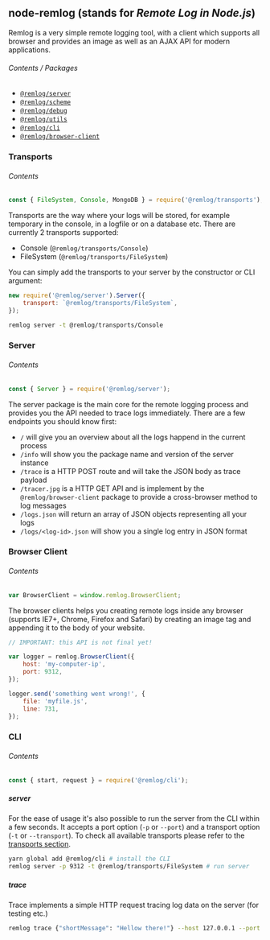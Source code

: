 ## node-remlog (stands for _Remote Log in Node.js_)

Remlog is a very simple remote logging tool, with a client which supports all browser and provides an image as well as an AJAX API for modern applications.

###### Contents / Packages

* [`@remlog/server`](https://github.com/janbiasi/remlog/packages/server)
* [`@remlog/scheme`](https://github.com/janbiasi/remlog/packages/scheme)
* [`@remlog/debug`](https://github.com/janbiasi/remlog/packages/debug)
* [`@remlog/utils`](https://github.com/janbiasi/remlog/packages/utils)
* [`@remlog/cli`](https://github.com/janbiasi/remlog/packages/cli)
* [`@remlog/browser-client`](https://github.com/janbiasi/remlog/packages/browser-client)

### Transports

###### Contents 

```js
const { FileSystem, Console, MongoDB } = require('@remlog/transports');
```

Transports are the way where your logs will be stored, for example temporary in the console, in a logfile or on a database etc. There are currently 2 transports supported:

* Console (`@remlog/transports/Console`)
* FileSystem (`@remlog/transports/FileSystem`)

You can simply add the transports to your server by the constructor or CLI argument:

```js
new require('@remlog/server').Server({
    transport: `@remlog/transports/FileSystem`,
});
```

```bash
remlog server -t @remlog/transports/Console
```

### Server

###### Contents

```js
const { Server } = require('@remlog/server');
```

The server package is the main core for the remote logging process and provides you the API needed to trace logs immediately.
There are a few endpoints you should know first:

* `/` will give you an overview about all the logs happend in the current process
* `/info` will show you the package name and version of the server instance
* `/trace` is a HTTP POST route and will take the JSON body as trace payload
* `/tracer.jpg` is a HTTP GET API and is implement by the `@remlog/browser-client` package to provide a cross-browser method to log messages
* `/logs.json` will return an array of JSON objects representing all your logs
* `/logs/<log-id>.json` will show you a single log entry in JSON format

### Browser Client

###### Contents

```js
var BrowserClient = window.remlog.BrowserClient;
```

The browser clients helps you creating remote logs inside any browser (supports IE7+, Chrome, Firefox and Safari) by creating an image tag
and appending it to the body of your website.

```js
// IMPORTANT: this API is not final yet!

var logger = remlog.BrowserClient({
    host: 'my-computer-ip',
    port: 9312,
});

logger.send('something went wrong!', {
    file: 'myfile.js',
    line: 731,
});
```

### CLI

###### Contents

```js
const { start, request } = require('@remlog/cli');
```

##### server

For the ease of usage it's also possible to run the server from the CLI within a few seconds. It accepts a port option (`-p` or `--port`) and a transport option (`-t` or `--transport`). To check all available transports please refer to the [transports section](#transports).

```bash
yarn global add @remlog/cli # install the CLI
remlog server -p 9312 -t @remlog/transports/FileSystem # run server
```

##### trace

Trace implements a simple HTTP request tracing log data on the server (for testing etc.)

```bash
remlog trace {"shortMessage": "Hellow there!"} --host 127.0.0.1 --port 9012 --secure

